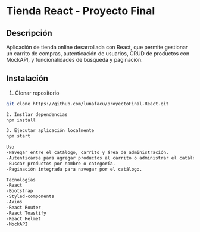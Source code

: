 # Tienda React - Proyecto Final

## Descripción
Aplicación de tienda online desarrollada con React, que permite gestionar un carrito de compras, autenticación de usuarios, CRUD de productos con MockAPI, y funcionalidades de búsqueda y paginación.

## Instalación

1. Clonar repositorio  
```bash
git clone https://github.com/lunafacu/proyectoFinal-React.git

2. Instlar dependencias
npm install

3. Ejecutar aplicación localmente
npm start

Uso
-Navegar entre el catálogo, carrito y área de administración.
-Autenticarse para agregar productos al carrito o administrar el catálogo.
-Buscar productos por nombre o categoría.
-Paginación integrada para navegar por el catálogo.

Tecnologías
-React
-Bootstrap
-Styled-components
-Axios
-React Router
-React Toastify
-React Helmet
-MockAPI
